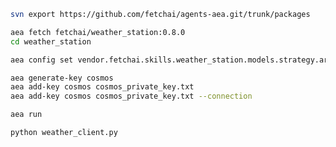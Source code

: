 ``` bash
svn export https://github.com/fetchai/agents-aea.git/trunk/packages
```
``` bash
aea fetch fetchai/weather_station:0.8.0
cd weather_station
```
``` bash
aea config set vendor.fetchai.skills.weather_station.models.strategy.args.is_ledger_tx False --type bool
```
``` bash
aea generate-key cosmos
aea add-key cosmos cosmos_private_key.txt
aea add-key cosmos cosmos_private_key.txt --connection
```
``` bash
aea run
```
``` bash
python weather_client.py
```
